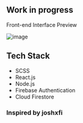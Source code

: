 ## Work in progress

Front-end Interface Preview

![image](https://github.com/kaizenics/HTML-CSS-Codes/assets/94561281/24ffcfe9-01ec-4343-890e-39da686ec5e1)

## Tech Stack 

* SCSS
* React.js
* Node.js
* Firebase Authentication
* Cloud Firestore

### Inspired by joshxfi
